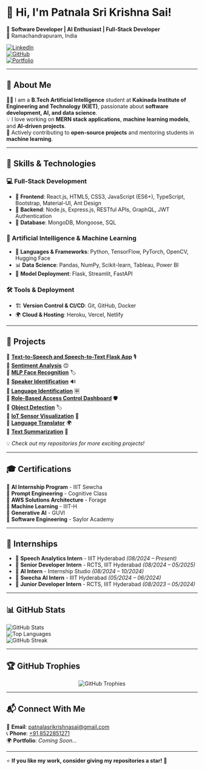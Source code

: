 # 👋 Hi, I'm Patnala Sri Krishna Sai!

🚀 **Software Developer | AI Enthusiast | Full-Stack Developer**  
📍 Ramachandrapuram, India  

[![LinkedIn](https://img.shields.io/badge/LinkedIn-Connect-blue?style=flat&logo=linkedin)](https://www.linkedin.com/in/patnala-sri-krishna-sai-4531b4229/)  
[![GitHub](https://img.shields.io/badge/GitHub-Follow-black?style=flat&logo=github)](https://github.com/krishkrishna03)  
[![Portfolio](https://img.shields.io/badge/Portfolio-Coming_Soon-orange?style=flat&logo=web)](#)  

---

## 🌟 About Me  

👨‍💻 I am a **B.Tech Artificial Intelligence** student at **Kakinada Institute of Engineering and Technology (KIET)**, passionate about **software development, AI, and data science**.  
💡 I love working on **MERN stack applications**, **machine learning models**, and **AI-driven projects**.  
📌 Actively contributing to **open-source projects** and mentoring students in **machine learning**.  

---

## 🚀 Skills & Technologies  

### 💻 Full-Stack Development  
- 🔹 **Frontend**: React.js, HTML5, CSS3, JavaScript (ES6+), TypeScript, Bootstrap, Material-UI, Ant Design  
- 🔹 **Backend**: Node.js, Express.js, RESTful APIs, GraphQL, JWT Authentication  
- 🔹 **Database**: MongoDB, Mongoose, SQL  

### 🧠 Artificial Intelligence & Machine Learning  
- 🤖 **Languages & Frameworks**: Python, TensorFlow, PyTorch, OpenCV, Hugging Face  
- 📊 **Data Science**: Pandas, NumPy, Scikit-learn, Tableau, Power BI  
- 🚀 **Model Deployment**: Flask, Streamlit, FastAPI  

### 🛠️ Tools & Deployment  
- 🏗 **Version Control & CI/CD**: Git, GitHub, Docker  
- 🌍 **Cloud & Hosting**: Heroku, Vercel, Netlify  

---

## 📌 Projects  

🔹 **[Text-to-Speech and Speech-to-Text Flask App](#)** 🎙️  
🔹 **[Sentiment Analysis](#)** 😊  
🔹 **[MLP Face Recognition](#)** 🏷️  
🔹 **[Speaker Identification](#)** 🔊  
🔹 **[Language Identification](#)** 🈸  
🔹 **[Role-Based Access Control Dashboard](#)** 🛡️  
🔹 **[Object Detection](#)** 🏷️  
🔹 **[IoT Sensor Visualization](#)** 📡  
🔹 **[Language Translator](#)** 🌍  
🔹 **[Text Summarization](#)** 📝  

💡 *Check out my repositories for more exciting projects!*  

---

## 🎓 Certifications  

📜 **AI Internship Program** - IIIT Sewcha  
📜 **Prompt Engineering** - Cognitive Class  
📜 **AWS Solutions Architecture** - Forage  
📜 **Machine Learning** - IIIT-H  
📜 **Generative AI** - GUVI  
📜 **Software Engineering** - Saylor Academy  

---

## 💼 Internships  

- 🔹 **Speech Analytics Intern** - IIIT Hyderabad *(08/2024 – Present)*  
- 🔹 **Senior Developer Intern** - RCTS, IIIT Hyderabad *(08/2024 – 05/2025)*  
- 🔹 **AI Intern** - Internship Studio *(08/2024 – 10/2024)*  
- 🔹 **Swecha AI Intern** - IIIT Hyderabad *(05/2024 – 06/2024)*  
- 🔹 **Junior Developer Intern** - RCTS, IIIT Hyderabad *(08/2023 – 05/2024)*  

---

## 📊 GitHub Stats  

![GitHub Stats](https://github-readme-stats.vercel.app/api?username=krishkrishna03&show_icons=true&theme=radical)  
![Top Languages](https://github-readme-stats.vercel.app/api/top-langs/?username=krishkrishna03&layout=compact&theme=radical)  
![GitHub Streak](https://github-readme-streak-stats.herokuapp.com/?user=krishkrishna03&theme=radical)  

---

## 🏆 GitHub Trophies  

<p align="center">
  <img src="https://github-profile-trophy.vercel.app/?username=krishkrishna03&theme=radical&no-frame=false&margin-w=15" alt="GitHub Trophies">
</p>

---

## 📬 Connect With Me  

📧 **Email**: [patnalasrikrishnasai@gmail.com](mailto:patnalasrikrishnasai@gmail.com)  
📞 **Phone**: [+91 8522851271](tel:+918522851271)  
🌍 **Portfolio**: *Coming Soon...*  

---

⭐ **If you like my work, consider giving my repositories a star!** 🌟  
